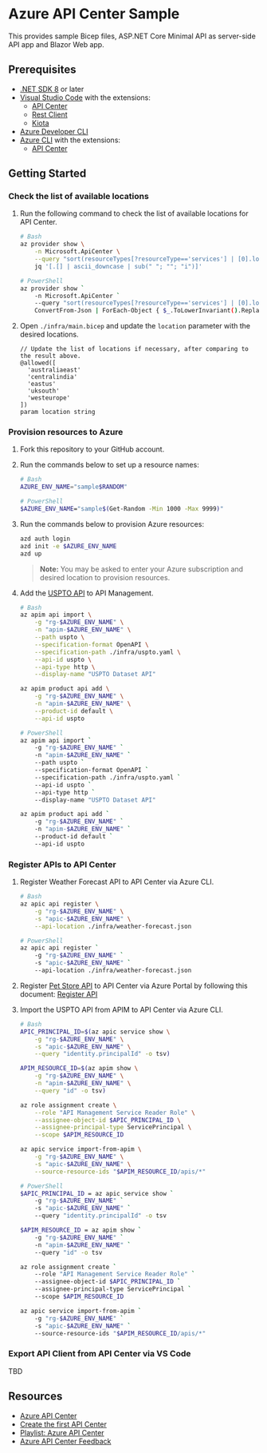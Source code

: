 # Azure API Center Sample

This provides sample Bicep files, ASP.NET Core Minimal API as server-side API app and Blazor Web app.

## Prerequisites

- [.NET SDK 8](https://dotnet.microsoft.com/download/dotnet/8.0) or later
- [Visual Studio Code](https://code.visualstudio.com/) with the extensions:
  - [API Center](https://marketplace.visualstudio.com/items?itemName=apidev.azure-api-center)
  - [Rest Client](https://marketplace.visualstudio.com/items?itemName=humao.rest-client)
  - [Kiota](https://marketplace.visualstudio.com/items?itemName=ms-graph.kiota)
- [Azure Developer CLI](https://learn.microsoft.com/azure/developer/azure-developer-cli/overview)
- [Azure CLI](https://learn.microsoft.com/cli/azure/what-is-azure-cli) with the extensions:
  - [API Center](https://github.com/Azure/azure-cli-extensions/tree/main/src/apic-extension)

## Getting Started

### Check the list of available locations

1. Run the following command to check the list of available locations for API Center.

    ```bash
    # Bash
    az provider show \
        -n Microsoft.ApiCenter \
        --query "sort(resourceTypes[?resourceType=='services'] | [0].locations[? !(ends_with(@, 'EUAP'))])" | \
        jq '[.[] | ascii_downcase | sub(" "; ""; "i")]'

    # PowerShell
    az provider show `
        -n Microsoft.ApiCenter `
        --query "sort(resourceTypes[?resourceType=='services'] | [0].locations[? !(ends_with(@, 'EUAP'))])" | `
        ConvertFrom-Json | ForEach-Object { $_.ToLowerInvariant().Replace(" ", "") } | ConvertTo-Json
    ```

1. Open `./infra/main.bicep` and update the `location` parameter with the desired locations.

    ```bicep
    // Update the list of locations if necessary, after comparing to the result above.
    @allowed([
      'australiaeast'
      'centralindia'
      'eastus'
      'uksouth'
      'westeurope'
    ])
    param location string
    ```

### Provision resources to Azure

1. Fork this repository to your GitHub account.
1. Run the commands below to set up a resource names:

    ```bash
    # Bash
    AZURE_ENV_NAME="sample$RANDOM"
 
    # PowerShell
    $AZURE_ENV_NAME="sample$(Get-Random -Min 1000 -Max 9999)"
    ```

1. Run the commands below to provision Azure resources:

    ```bash
    azd auth login
    azd init -e $AZURE_ENV_NAME
    azd up
    ```

   > **Note:** You may be asked to enter your Azure subscription and desired location to provision resources.

1. Add the [USPTO API](https://developer.uspto.gov/api-catalog) to API Management.

    ```bash
    # Bash
    az apim api import \
        -g "rg-$AZURE_ENV_NAME" \
        -n "apim-$AZURE_ENV_NAME" \
        --path uspto \
        --specification-format OpenAPI \
        --specification-path ./infra/uspto.yaml \
        --api-id uspto \
        --api-type http \
        --display-name "USPTO Dataset API"
    
    az apim product api add \
        -g "rg-$AZURE_ENV_NAME" \
        -n "apim-$AZURE_ENV_NAME" \
        --product-id default \
        --api-id uspto
    
    # PowerShell
    az apim api import `
        -g "rg-$AZURE_ENV_NAME" `
        -n "apim-$AZURE_ENV_NAME" `
        --path uspto `
        --specification-format OpenAPI `
        --specification-path ./infra/uspto.yaml `
        --api-id uspto `
        --api-type http `
        --display-name "USPTO Dataset API"
    
    az apim product api add `
        -g "rg-$AZURE_ENV_NAME" `
        -n "apim-$AZURE_ENV_NAME" `
        --product-id default `
        --api-id uspto
    ```

### Register APIs to API Center

1. Register Weather Forecast API to API Center via Azure CLI.

    ```bash
    # Bash
    az apic api register \
        -g "rg-$AZURE_ENV_NAME" \
        -s "apic-$AZURE_ENV_NAME" \
        --api-location ./infra/weather-forecast.json
    
    # PowerShell
    az apic api register `
        -g "rg-$AZURE_ENV_NAME" `
        -s "apic-$AZURE_ENV_NAME" `
        --api-location ./infra/weather-forecast.json
    ```

1. Register [Pet Store API](https://editor.swagger.io/) to API Center via Azure Portal by following this document: [Register API](https://learn.microsoft.com/azure/api-center/register-apis)
1. Import the USPTO API from APIM to API Center via Azure CLI.

    ```bash
    # Bash
    APIC_PRINCIPAL_ID=$(az apic service show \
        -g "rg-$AZURE_ENV_NAME" \
        -s "apic-$AZURE_ENV_NAME" \
        --query "identity.principalId" -o tsv)
    
    APIM_RESOURCE_ID=$(az apim show \
        -g "rg-$AZURE_ENV_NAME" \
        -n "apim-$AZURE_ENV_NAME" \
        --query "id" -o tsv)
    
    az role assignment create \
        --role "API Management Service Reader Role" \
        --assignee-object-id $APIC_PRINCIPAL_ID \
        --assignee-principal-type ServicePrincipal \
        --scope $APIM_RESOURCE_ID
    
    az apic service import-from-apim \
        -g "rg-$AZURE_ENV_NAME" \
        -s "apic-$AZURE_ENV_NAME" \
        --source-resource-ids "$APIM_RESOURCE_ID/apis/*"
    
    # PowerShell
    $APIC_PRINCIPAL_ID = az apic service show `
        -g "rg-$AZURE_ENV_NAME" `
        -s "apic-$AZURE_ENV_NAME" `
        --query "identity.principalId" -o tsv
    
    $APIM_RESOURCE_ID = az apim show `
        -g "rg-$AZURE_ENV_NAME" `
        -n "apim-$AZURE_ENV_NAME" `
        --query "id" -o tsv
    
    az role assignment create `
        --role "API Management Service Reader Role" `
        --assignee-object-id $APIC_PRINCIPAL_ID `
        --assignee-principal-type ServicePrincipal `
        --scope $APIM_RESOURCE_ID
    
    az apic service import-from-apim `
        -g "rg-$AZURE_ENV_NAME" `
        -s "apic-$AZURE_ENV_NAME" `
        --source-resource-ids "$APIM_RESOURCE_ID/apis/*"
    ```

### Export API Client from API Center via VS Code

TBD

## Resources

- [Azure API Center](https://learn.microsoft.com/azure/api-center/overview)
- [Create the first API Center](https://learn.microsoft.com/azure/api-center/set-up-api-center)
- [Playlist: Azure API Center](https://www.youtube.com/playlist?list=PLI7iePan8aH75Qz8h4yQBEC-uS339CUyi)
- [Azure API Center Feedback](https://github.com/Azure/api-center-preview)
